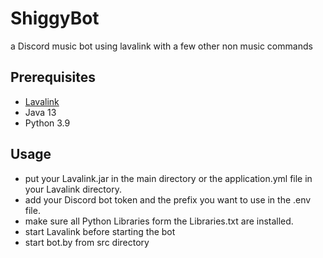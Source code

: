 # ShiggyBot
a Discord music bot using lavalink with a few other non music commands

## Prerequisites
- [Lavalink](https://github.com/freyacodes/Lavalink)
- Java 13
- Python 3.9

## Usage
- put your Lavalink.jar in the main directory or the application.yml file in your Lavalink directory.
- add your Discord bot token and the prefix you want to use in the .env file.
- make sure all Python Libraries form the Libraries.txt are installed.
- start Lavalink before starting the bot
- start bot.by from src directory